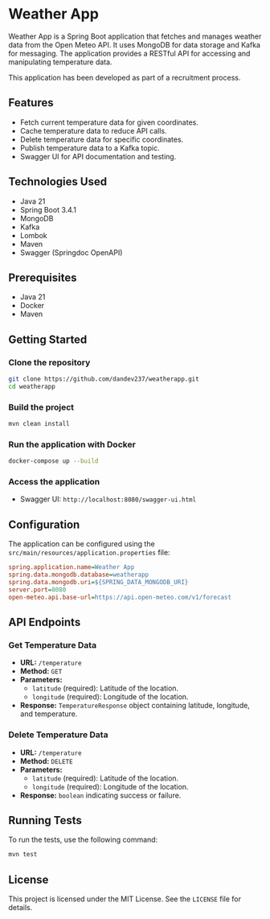 # Weather App

Weather App is a Spring Boot application that fetches and manages weather data from the Open Meteo API. It uses MongoDB for data storage and Kafka for messaging. The application provides a RESTful API for accessing and manipulating temperature data.

This application has been developed as part of a recruitment process.

## Features

- Fetch current temperature data for given coordinates.
- Cache temperature data to reduce API calls.
- Delete temperature data for specific coordinates.
- Publish temperature data to a Kafka topic.
- Swagger UI for API documentation and testing.

## Technologies Used

- Java 21
- Spring Boot 3.4.1
- MongoDB
- Kafka
- Lombok
- Maven
- Swagger (Springdoc OpenAPI)

## Prerequisites

- Java 21
- Docker
- Maven

## Getting Started

### Clone the repository

```sh
git clone https://github.com/dandev237/weatherapp.git
cd weatherapp
```

### Build the project

```sh
mvn clean install
```

### Run the application with Docker

```sh
docker-compose up --build
```

### Access the application

- Swagger UI: `http://localhost:8080/swagger-ui.html`

## Configuration

The application can be configured using the `src/main/resources/application.properties` file:

```ini
spring.application.name=Weather App
spring.data.mongodb.database=weatherapp
spring.data.mongodb.uri=${SPRING_DATA_MONGODB_URI}
server.port=8080
open-meteo.api.base-url=https://api.open-meteo.com/v1/forecast
```

## API Endpoints

### Get Temperature Data

- **URL:** `/temperature`
- **Method:** `GET`
- **Parameters:**
    - `latitude` (required): Latitude of the location.
    - `longitude` (required): Longitude of the location.
- **Response:** `TemperatureResponse` object containing latitude, longitude, and temperature.

### Delete Temperature Data

- **URL:** `/temperature`
- **Method:** `DELETE`
- **Parameters:**
    - `latitude` (required): Latitude of the location.
    - `longitude` (required): Longitude of the location.
- **Response:** `boolean` indicating success or failure.

## Running Tests

To run the tests, use the following command:

```sh
mvn test
```

## License

This project is licensed under the MIT License. See the `LICENSE` file for details.
